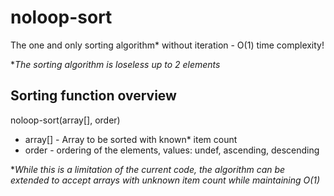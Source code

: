 # noloop-sort
The one and only sorting algorithm\* without iteration - O(1) time complexity!

\**The sorting algorithm is loseless up to 2 elements*
## Sorting function overview
noloop-sort(array[], order)
- array[] - Array to be sorted with known\* item count
- order - ordering of the elements, values: undef, ascending, descending

\**While this is a limitation of the current code, the algorithm can be extended to accept arrays with unknown item count while maintaining O(1)*
